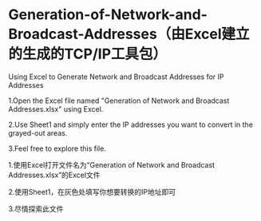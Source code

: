 # Generation-of-Network-and-Broadcast-Addresses（由Excel建立的生成的TCP/IP工具包）
Using Excel to Generate Network and Broadcast Addresses for IP Addresses

1.Open the Excel file named "Generation of Network and Broadcast Addresses.xlsx" using Excel.

2.Use Sheet1 and simply enter the IP addresses you want to convert in the grayed-out areas.

3.Feel free to explore this file.

1.使用Excel打开文件名为“Generation of Network and Broadcast Addresses.xlsx”的Excel文件

2.使用Sheet1，在灰色处填写你想要转换的IP地址即可

3.尽情探索此文件
